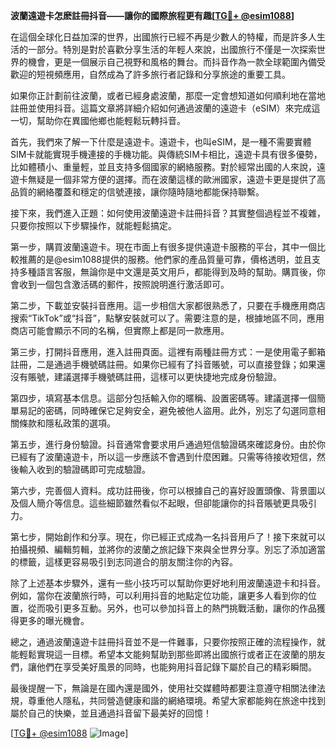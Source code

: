 **波蘭遠遊卡怎麽註冊抖音——讓你的國際旅程更有趣[[TG💪+ @esim1088](https://t.me/s/esim1088)]**

在這個全球化日益加深的世界，出國旅行已經不再是少數人的特權，而是許多人生活的一部分。特別是對於喜歡分享生活的年輕人來說，出國旅行不僅是一次探索世界的機會，更是一個展示自己視野和風格的舞台。而抖音作為一款全球範圍內備受歡迎的短視頻應用，自然成為了許多旅行者記錄和分享旅途的重要工具。

如果你正計劃前往波蘭，或者已經身處波蘭，那麼一定會想知道如何順利地在當地註冊並使用抖音。這篇文章將詳細介紹如何通過波蘭的遠遊卡（eSIM）來完成這一切，幫助你在異國他鄉也能輕鬆玩轉抖音。

首先，我們來了解一下什麼是遠遊卡。遠遊卡，也叫eSIM，是一種不需要實體SIM卡就能實現手機連接的手機功能。與傳統SIM卡相比，遠遊卡具有很多優勢，比如體積小、重量輕，並且支持多個國家的網絡服務。對於經常出國的人來說，遠遊卡無疑是一個非常方便的選擇。而在波蘭這樣的歐洲國家，遠遊卡更是提供了高品質的網絡覆蓋和穩定的信號連接，讓你隨時隨地都能保持聯繫。

接下來，我們進入正題：如何使用波蘭遠遊卡註冊抖音？其實整個過程並不複雜，只要你按照以下步驟操作，就能輕鬆搞定。

第一步，購買波蘭遠遊卡。現在市面上有很多提供遠遊卡服務的平台，其中一個比較推薦的是@esim1088提供的服務。他們家的產品質量可靠，價格透明，並且支持多種語言客服，無論你是中文還是英文用戶，都能得到及時的幫助。購買後，你會收到一個包含激活碼的郵件，按照說明進行激活即可。

第二步，下載並安裝抖音應用。這一步相信大家都很熟悉了，只要在手機應用商店搜索“TikTok”或“抖音”，點擊安裝就可以了。需要注意的是，根據地區不同，應用商店可能會顯示不同的名稱，但實際上都是同一款應用。

第三步，打開抖音應用，進入註冊頁面。這裡有兩種註冊方式：一是使用電子郵箱註冊，二是通過手機號碼註冊。如果你已經有了抖音賬號，可以直接登錄；如果還沒有賬號，建議選擇手機號碼註冊，這樣可以更快捷地完成身份驗證。

第四步，填寫基本信息。這部分包括輸入你的暱稱、設置密碼等。建議選擇一個簡單易記的密碼，同時確保它足夠安全，避免被他人盜用。此外，別忘了勾選同意相關條款和隱私政策的選項。

第五步，進行身份驗證。抖音通常會要求用戶通過短信驗證碼來確認身份。由於你已經有了波蘭遠遊卡，所以這一步應該不會遇到什麼困難。只需等待接收短信，然後輸入收到的驗證碼即可完成驗證。

第六步，完善個人資料。成功註冊後，你可以根據自己的喜好設置頭像、背景圖以及個人簡介等信息。這些細節雖然看似不起眼，但卻能讓你的抖音賬號更具吸引力。

第七步，開始創作和分享。現在，你已經正式成為一名抖音用戶了！接下來就可以拍攝視頻、編輯剪輯，並將你的波蘭之旅記錄下來與全世界分享。別忘了添加適當的標籤，這樣更容易吸引到志同道合的朋友關注你的內容。

除了上述基本步驟外，還有一些小技巧可以幫助你更好地利用波蘭遠遊卡和抖音。例如，當你在波蘭旅行時，可以利用抖音的地點定位功能，讓更多人看到你的位置，從而吸引更多互動。另外，也可以參加抖音上的熱門挑戰活動，讓你的作品獲得更多的曝光機會。

總之，通過波蘭遠遊卡註冊抖音並不是一件難事，只要你按照正確的流程操作，就能輕鬆實現這一目標。希望本文能夠幫助到那些即將出國旅行或者正在波蘭的朋友們，讓他們在享受美好風景的同時，也能夠用抖音記錄下屬於自己的精彩瞬間。

最後提醒一下，無論是在國內還是國外，使用社交媒體時都要注意遵守相關法律法規，尊重他人隱私，共同營造健康和諧的網絡環境。希望大家都能夠在旅途中找到屬於自己的快樂，並且通過抖音留下最美好的回憶！

[[TG💪+ @esim1088](https://t.me/s/esim1088) ![Image](https://i.postimg.cc/4NQfJmqS/Snipaste-2025-05-13-00-14-12.png)]